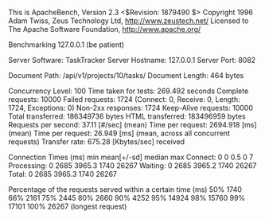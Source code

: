 This is ApacheBench, Version 2.3 <$Revision: 1879490 $>
Copyright 1996 Adam Twiss, Zeus Technology Ltd, http://www.zeustech.net/
Licensed to The Apache Software Foundation, http://www.apache.org/

Benchmarking 127.0.0.1 (be patient)


Server Software:        TaskTracker
Server Hostname:        127.0.0.1
Server Port:            8082

Document Path:          /api/v1/projects/10/tasks/
Document Length:        464 bytes

Concurrency Level:      100
Time taken for tests:   269.492 seconds
Complete requests:      10000
Failed requests:        1724
   (Connect: 0, Receive: 0, Length: 1724, Exceptions: 0)
Non-2xx responses:      1724
Keep-Alive requests:    10000
Total transferred:      186349736 bytes
HTML transferred:       183496959 bytes
Requests per second:    37.11 [#/sec] (mean)
Time per request:       2694.918 [ms] (mean)
Time per request:       26.949 [ms] (mean, across all concurrent requests)
Transfer rate:          675.28 [Kbytes/sec] received

Connection Times (ms)
              min  mean[+/-sd] median   max
Connect:        0    0   0.5      0       7
Processing:     0 2685 3965.3   1740   26267
Waiting:        0 2685 3965.2   1740   26267
Total:          0 2685 3965.3   1740   26267

Percentage of the requests served within a certain time (ms)
  50%   1740
  66%   2161
  75%   2445
  80%   2660
  90%   4252
  95%  14924
  98%  15760
  99%  17101
 100%  26267 (longest request)
